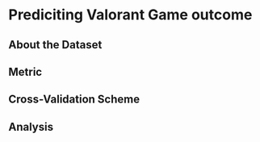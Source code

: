 # Prediciting Valorant Game outcome
## About the Dataset
## Metric 
## Cross-Validation Scheme
## Analysis

